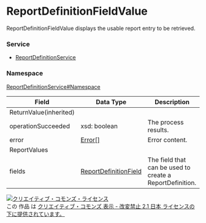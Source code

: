 # ReportDefinitionFieldValue
ReportDefinitionFieldValue displays the usable report entry to be retrieved.
### Service
+ [ReportDefinitionService](../../services/ReportDefinitionService.md)

### Namespace
[ReportDefinitionService#Namespace](../../services/ReportDefinitionService.md#namespace)

| Field | Data Type | Description |
|---|---|---|
| ReturnValue(inherited)|||
| operationSucceeded| xsd: boolean| The process results. |
| error| <a href="../Common/Error.md">Error[]</a>| Error content. |
| ReportValues|||
| fields| <a href="ReportDefinitionField.md">ReportDefinitionField</a>| The field that can be used to create a ReportDefinition. |

<a rel="license" href="http://creativecommons.org/licenses/by-nd/2.1/jp/"><img alt="クリエイティブ・コモンズ・ライセンス" style="border-width:0" src="https://i.creativecommons.org/l/by-nd/2.1/jp/88x31.png" /></a><br />この 作品 は <a rel="license" href="http://creativecommons.org/licenses/by-nd/2.1/jp/">クリエイティブ・コモンズ 表示 - 改変禁止 2.1 日本 ライセンスの下に提供されています。</a>
